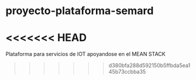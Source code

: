 # proyecto-plataforma-semard
<<<<<<< HEAD
=======
Plataforma para servicios de IOT apoyandose en el MEAN STACK
>>>>>>> d380bfa288d592150b5ffbda5ea145b73ccbba35
